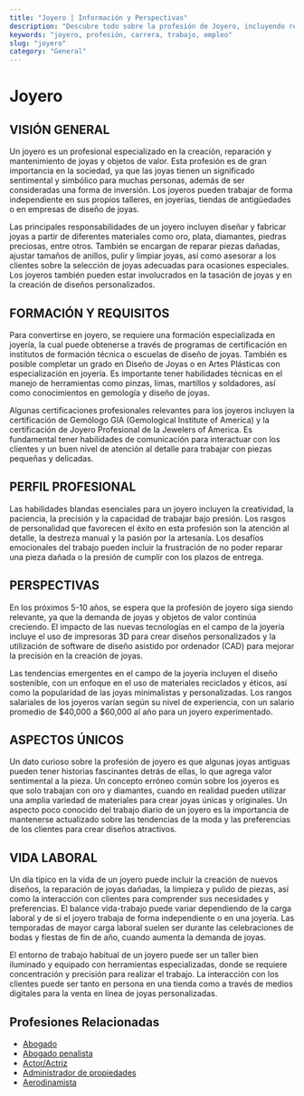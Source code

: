 ```yaml
---
title: "Joyero | Información y Perspectivas"
description: "Descubre todo sobre la profesión de Joyero, incluyendo responsabilidades, requisitos y oportunidades."
keywords: "joyero, profesión, carrera, trabajo, empleo"
slug: "joyero"
category: "General"
---
```


# Joyero

## VISIÓN GENERAL

Un joyero es un profesional especializado en la creación, reparación y mantenimiento de joyas y objetos de valor. Esta profesión es de gran importancia en la sociedad, ya que las joyas tienen un significado sentimental y simbólico para muchas personas, además de ser consideradas una forma de inversión. Los joyeros pueden trabajar de forma independiente en sus propios talleres, en joyerías, tiendas de antigüedades o en empresas de diseño de joyas.

Las principales responsabilidades de un joyero incluyen diseñar y fabricar joyas a partir de diferentes materiales como oro, plata, diamantes, piedras preciosas, entre otros. También se encargan de reparar piezas dañadas, ajustar tamaños de anillos, pulir y limpiar joyas, así como asesorar a los clientes sobre la selección de joyas adecuadas para ocasiones especiales. Los joyeros también pueden estar involucrados en la tasación de joyas y en la creación de diseños personalizados.

## FORMACIÓN Y REQUISITOS

Para convertirse en joyero, se requiere una formación especializada en joyería, la cual puede obtenerse a través de programas de certificación en institutos de formación técnica o escuelas de diseño de joyas. También es posible completar un grado en Diseño de Joyas o en Artes Plásticas con especialización en joyería. Es importante tener habilidades técnicas en el manejo de herramientas como pinzas, limas, martillos y soldadores, así como conocimientos en gemología y diseño de joyas.

Algunas certificaciones profesionales relevantes para los joyeros incluyen la certificación de Gemólogo GIA (Gemological Institute of America) y la certificación de Joyero Profesional de la Jewelers of America. Es fundamental tener habilidades de comunicación para interactuar con los clientes y un buen nivel de atención al detalle para trabajar con piezas pequeñas y delicadas.

## PERFIL PROFESIONAL

Las habilidades blandas esenciales para un joyero incluyen la creatividad, la paciencia, la precisión y la capacidad de trabajar bajo presión. Los rasgos de personalidad que favorecen el éxito en esta profesión son la atención al detalle, la destreza manual y la pasión por la artesanía. Los desafíos emocionales del trabajo pueden incluir la frustración de no poder reparar una pieza dañada o la presión de cumplir con los plazos de entrega.

## PERSPECTIVAS

En los próximos 5-10 años, se espera que la profesión de joyero siga siendo relevante, ya que la demanda de joyas y objetos de valor continúa creciendo. El impacto de las nuevas tecnologías en el campo de la joyería incluye el uso de impresoras 3D para crear diseños personalizados y la utilización de software de diseño asistido por ordenador (CAD) para mejorar la precisión en la creación de joyas.

Las tendencias emergentes en el campo de la joyería incluyen el diseño sostenible, con un enfoque en el uso de materiales reciclados y éticos, así como la popularidad de las joyas minimalistas y personalizadas. Los rangos salariales de los joyeros varían según su nivel de experiencia, con un salario promedio de $40,000 a $60,000 al año para un joyero experimentado.

## ASPECTOS ÚNICOS

Un dato curioso sobre la profesión de joyero es que algunas joyas antiguas pueden tener historias fascinantes detrás de ellas, lo que agrega valor sentimental a la pieza. Un concepto erróneo común sobre los joyeros es que solo trabajan con oro y diamantes, cuando en realidad pueden utilizar una amplia variedad de materiales para crear joyas únicas y originales. Un aspecto poco conocido del trabajo diario de un joyero es la importancia de mantenerse actualizado sobre las tendencias de la moda y las preferencias de los clientes para crear diseños atractivos.

## VIDA LABORAL

Un día típico en la vida de un joyero puede incluir la creación de nuevos diseños, la reparación de joyas dañadas, la limpieza y pulido de piezas, así como la interacción con clientes para comprender sus necesidades y preferencias. El balance vida-trabajo puede variar dependiendo de la carga laboral y de si el joyero trabaja de forma independiente o en una joyería. Las temporadas de mayor carga laboral suelen ser durante las celebraciones de bodas y fiestas de fin de año, cuando aumenta la demanda de joyas.

El entorno de trabajo habitual de un joyero puede ser un taller bien iluminado y equipado con herramientas especializadas, donde se requiere concentración y precisión para realizar el trabajo. La interacción con los clientes puede ser tanto en persona en una tienda como a través de medios digitales para la venta en línea de joyas personalizadas.
## Profesiones Relacionadas

- [Abogado](/profesiones/abogado/)
- [Abogado penalista](/profesiones/abogado-penalista/)
- [Actor/Actriz](/profesiones/actor-actriz/)
- [Administrador de propiedades](/profesiones/administrador-de-propiedades/)
- [Aerodinamista](/profesiones/aerodinamista/)

